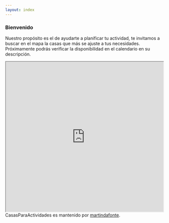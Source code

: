 ```yaml
---
layout: index
---
```

<h3>
<a id="Presentacion" class="anchor" href="#welcome-to-github-pages" aria-hidden="true"><span aria-hidden="true" class="octicon octicon-link"></span></a>Bienvenido</h3>

<p>Nuestro propósito es el de ayudarte a planificar tu actividad, te invitamos a buscar en el mapa la casas que más se ajuste a tus necesidades.
Próximamente podrás  verificar la disponibilidad en el calendario en su descripción. </p>
<div>
<iframe src="https://www.google.com/maps/d/embed?mid=13n7VIVPpOb68UsQec458xq5FFug" width="100%" height="480"></iframe>
</div>
<footer class="site-footer">
  <span class="site-footer-owner">CasasParaActividades es mantenido por <a href="https://github.com/martindafonte">martindafonte</a>.</span>
  </footer>
